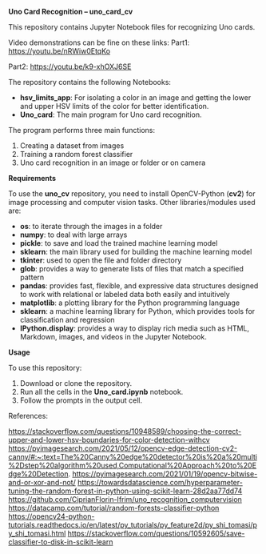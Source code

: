 ﻿**Uno Card Recognition – uno\_card\_cv** 

This repository contains Jupyter Notebook files for recognizing Uno cards. 

Video demonstrations can be fine on these links:
Part1: <https://youtu.be/nRWiw0EtqKo>

Part2: <https://youtu.be/k9-xhOXJ6SE>

The repository contains the following Notebooks:

- **hsv\_limits\_app**: For isolating a color in an image and getting the lower and upper HSV limits of the color for better identification.
- **Uno\_card**: The main program for Uno card recognition.

The program performs three main functions:

1. Creating a dataset from images
1. Training a random forest classifier
1. Uno card recognition in an image or folder or on camera

**Requirements**

To use the **uno\_cv** repository, you need to install OpenCV-Python (**cv2**) for image processing and computer vision tasks. Other libraries/modules used are:

- **os**: to iterate through the images in a folder
- **numpy**: to deal with large arrays
- **pickle**: to save and load the trained machine learning model
- **sklearn**: the main library used for building the machine learning model
- **tkinter**: used to open the file and folder directory
- **glob**: provides a way to generate lists of files that match a specified pattern
- **pandas**: provides fast, flexible, and expressive data structures designed to work with relational or labeled data both easily and intuitively
- **matplotlib**: a plotting library for the Python programming language
- **sklearn**: a machine learning library for Python, which provides tools for classification and regression
- **IPython.display**: provides a way to display rich media such as HTML, Markdown, images, and videos in the Jupyter Notebook.

**Usage**

To use this repository:

1. Download or clone the repository.
1. Run all the cells in the **Uno\_card.ipynb** notebook.
1. Follow the prompts in the output cell.

References:

https://stackoverflow.com/questions/10948589/choosing-the-correct-upper-and-lower-hsv-boundaries-for-color-detection-withcv
https://pyimagesearch.com/2021/05/12/opencv-edge-detection-cv2-canny/#:~:text=The%20Canny%20edge%20detector%20is%20a%20multi%2Dstep%20algorithm%20used,Computational%20Approach%20to%20Edge%20Detection.
https://pyimagesearch.com/2021/01/19/opencv-bitwise-and-or-xor-and-not/
https://towardsdatascience.com/hyperparameter-tuning-the-random-forest-in-python-using-scikit-learn-28d2aa77dd74
https://github.com/CiprianFlorin-Ifrim/uno_recognition_computervision
https://datacamp.com/tutorial/random-forests-classifier-python
https://opencv24-python-tutorials.readthedocs.io/en/latest/py_tutorials/py_feature2d/py_shi_tomasi/py_shi_tomasi.html
https://stackoverflow.com/questions/10592605/save-classifier-to-disk-in-scikit-learn


